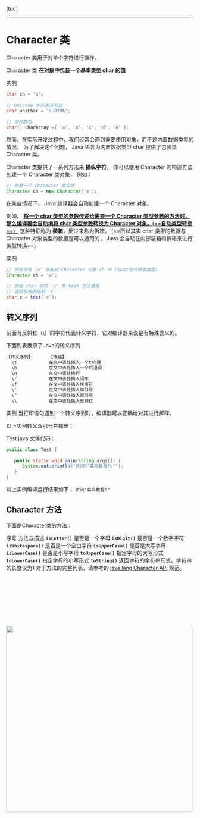 [toc]

---



# Character 类
Character 类用于对单个字符进行操作。

Character 类 **在对象中包装一个基本类型 char 的值**

实例
```java
char ch = 'a';
 
// Unicode 字符表示形式
char uniChar = '\u039A'; 
 
// 字符数组
char[] charArray ={ 'a', 'b', 'c', 'd', 'e' };
```
然而，在实际开发过程中，我们经常会遇到需要使用对象，而不是内置数据类型的情况。
为了解决这个问题， Java 语言为内置数据类型 char 提供了包装类 Character 类。

Character 类提供了一系列方法来 **操纵字符**。
你可以使用 Character 的构造方法创建一个 Character 类对象，
例如：

```java
// 创建一个 Character 类实例
Character ch = new Character('a');
```
在某些情况下， Java 编译器会自动创建一个 Character 对象。

例如，
<u>**将一个 char 类型的参数传递给需要一个 Character 类型参数的方法时，
那么编译器会自动地将 char 类型参数转换为 Character 对象。**(==**自动类型转换**==）</u>
这种特征称为 **装箱**，反过来称为拆箱。
(==所以其实 char 类型的数据与 Character 对象类型的数据是可以通用的，
Java 会自动在内部装箱和拆箱来进行类型转换==)



实例
```java
// 原始字符 'a' 装箱到 Character 对象 ch 中 (自动/隐式转换类型)
Character ch = 'a';
 
// 原始 char 字符 'x' 用 test 方法装箱
// 返回拆箱的值到 'c'
char c = test('x');
```

## 转义序列

前面有反斜杠（\）的字符代表转义字符，它对编译器来说是有特殊含义的。

下面列表展示了Java的转义序列：
```html
【转义序列】      【描述】
  \t	        在文中该处插入一个tab键
  \b	        在文中该处插入一个后退键
  \n	        在文中该处换行
  \r	        在文中该处插入回车
  \f	        在文中该处插入换页符
  \'	        在文中该处插入单引号
  \"	        在文中该处插入双引号
  \\	        在文中该处插入反斜杠
```
实例
当打印语句遇到一个转义序列时，编译器可以正确地对其进行解释。

以下实例转义双引号并输出：

Test.java 文件代码：
```java
public class Test {
 
   public static void main(String args[]) {
      System.out.println("访问\"菜鸟教程!\"");
   }
}
```
以上实例编译运行结果如下：
`访问"菜鸟教程!"`


## Character 方法
下面是Character类的方法：

序号	方法与描述
**`isLetter()`**      是否是一个字母
**`isDigit()`**       是否是一个数字字符
**`isWhitespace()`**      是否是一个空白字符
**`isUpperCase()`**       是否是大写字母
**`isLowerCase()`**       是否是小写字母
**`toUpperCase()`**       指定字母的大写形式
**`toLowerCase()`**       指定字母的小写形式
**`toString()`**      返回字符的字符串形式，字符串的长度仅为1
对于方法的完整列表，请参考的 [java.lang.Character API](https://www.runoob.com/manual/jdk1.6/java/lang/Character.html) 规范。

















<br>
<br><br><br><br><br><br>


<u></u>

<img style="width:500px" src=""></img>






